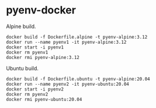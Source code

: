 # pyenv-docker

Alpine build.

```
docker build -f Dockerfile.alpine -t pyenv-alpine:3.12
docker run --name pyenv1 -it pyenv-alpine:3.12
docker start -i pyenv1
docker rm pyenv1
docker rmi pyenv-alpine:3.12
```

Ubuntu build.

```
docker build -f Dockerfile.ubuntu -t pyenv-alpine:20.04
docker run --name pyenv2 -it pyenv-ubuntu:20.04
docker start -i pyenv2
docker rm pyenv2
docker rmi pyenv-ubuntu:20.04
```
